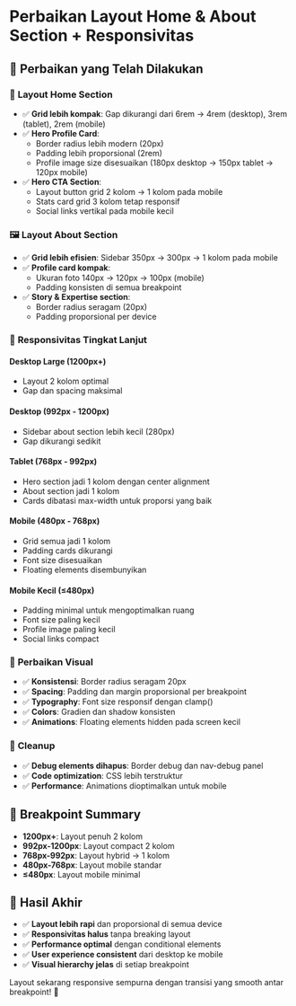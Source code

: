 # Perbaikan Layout Home & About Section + Responsivitas

## 🎯 Perbaikan yang Telah Dilakukan

### 📱 **Layout Home Section**
- ✅ **Grid lebih kompak**: Gap dikurangi dari 6rem → 4rem (desktop), 3rem (tablet), 2rem (mobile)
- ✅ **Hero Profile Card**: 
  - Border radius lebih modern (20px)
  - Padding lebih proporsional (2rem)
  - Profile image size disesuaikan (180px desktop → 150px tablet → 120px mobile)
- ✅ **Hero CTA Section**:
  - Layout button grid 2 kolom → 1 kolom pada mobile
  - Stats card grid 3 kolom tetap responsif
  - Social links vertikal pada mobile kecil

### 🖼️ **Layout About Section**
- ✅ **Grid lebih efisien**: Sidebar 350px → 300px → 1 kolom pada mobile
- ✅ **Profile card kompak**: 
  - Ukuran foto 140px → 120px → 100px (mobile)
  - Padding konsisten di semua breakpoint
- ✅ **Story & Expertise section**: 
  - Border radius seragam (20px)
  - Padding proporsional per device

### 📐 **Responsivitas Tingkat Lanjut**

#### **Desktop Large (1200px+)**
- Layout 2 kolom optimal
- Gap dan spacing maksimal

#### **Desktop (992px - 1200px)**
- Sidebar about section lebih kecil (280px)
- Gap dikurangi sedikit

#### **Tablet (768px - 992px)**
- Hero section jadi 1 kolom dengan center alignment
- About section jadi 1 kolom
- Cards dibatasi max-width untuk proporsi yang baik

#### **Mobile (480px - 768px)**
- Grid semua jadi 1 kolom
- Padding cards dikurangi
- Font size disesuaikan
- Floating elements disembunyikan

#### **Mobile Kecil (≤480px)**
- Padding minimal untuk mengoptimalkan ruang
- Font size paling kecil
- Profile image paling kecil
- Social links compact

### 🎨 **Perbaikan Visual**
- ✅ **Konsistensi**: Border radius seragam 20px
- ✅ **Spacing**: Padding dan margin proporsional per breakpoint
- ✅ **Typography**: Font size responsif dengan clamp()
- ✅ **Colors**: Gradien dan shadow konsisten
- ✅ **Animations**: Floating elements hidden pada screen kecil

### 🚮 **Cleanup**
- ✅ **Debug elements dihapus**: Border debug dan nav-debug panel
- ✅ **Code optimization**: CSS lebih terstruktur
- ✅ **Performance**: Animations dioptimalkan untuk mobile

## 📱 **Breakpoint Summary**
- **1200px+**: Layout penuh 2 kolom
- **992px-1200px**: Layout compact 2 kolom  
- **768px-992px**: Layout hybrid → 1 kolom
- **480px-768px**: Layout mobile standar
- **≤480px**: Layout mobile minimal

## 🎯 **Hasil Akhir**
- ✅ **Layout lebih rapi** dan proporsional di semua device
- ✅ **Responsivitas halus** tanpa breaking layout
- ✅ **Performance optimal** dengan conditional elements
- ✅ **User experience consistent** dari desktop ke mobile
- ✅ **Visual hierarchy jelas** di setiap breakpoint

Layout sekarang responsive sempurna dengan transisi yang smooth antar breakpoint! 🚀
